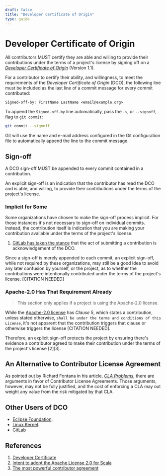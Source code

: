 ```yaml
---
draft: false
title: "Developer Certificate of Origin"
type: guide
---
```


# Developer Certificate of Origin

All contributors MUST certify they are able and willing to provide their contributions under the terms of a project's license by signing off on a [_Developer Certificate of Origin_](https://developercertificate.org/) (Version 1.1).

For a contributor to certify their ability, and willingness, to meet the requirements of the _Developer Certificate of Origin_ (DCO), the following line must be included as the last line of a commit message for every commit contributed:

```
Signed-off-by: FirstName LastName <email@example.org>
```

To append the `Signed-off-by` line automatically, pass the `-s`, or `--signoff`, flag to `git commit`:

```bash
git commit --signoff
```

Git will use the name and e-mail address configured in the Git configuration file to automatically append the line to the commit message.

## Sign-off

A DCO sign-off MUST be appended to every commit contained in a contribution.

An explicit sign-off is an indication that the contributor has read the DCO and is able, and willing, to provide their contributions under the terms of the project's license.

### Implicit for Some

Some organizations have chosen to make the sign-off process implicit. For those instances it's not necessary to sign-off on individual commits. Instead, the contribution itself is indication that you are making your contribution available under the terms of the project's license.

1. [GitLab has taken the stance](https://gitlab.com/gitlab-org/gitlab-ce/issues/43293#note_90822944) that the act of submitting a contribution is acknowledgement of the DCO.

Since a sign-off is merely appended to each commit, an explicit sign-off, while not required by these organizations, may still be a good idea to avoid any later confusion by yourself, or the project, as to whether the contributions were intentionally contributed under the terms of the project's license. [CITATION NEEDED]

### Apache-2.0 Has That Requirement Already

> This section only applies if a project is using the Apache-2.0 license.

While the [Apache-2.0 license](https://www.apache.org/licenses/LICENSE-2.0.html) has _Clause 5_, which states a contribution, unless stated otherwise, `shall be under the terms and conditions of this License`, it's not apparent that the contribution triggers that clause or otherwise triggers the license [CITATION NEEDED].

Therefore, an explicit sign-off protects the project by ensuring there's evidence a contributor agreed to make their contribution under the terms of the project's license [2][3].

## An Alternative to Contributor License Agreement

As pointed out by Richard Fontana in his article, [_CLA Problems_](https://opensource.com/article/19/2/cla-problems), there are arguments in favor of Contributor License Agreements. Those arguments, however, may not be fully justified, and the cost of enforcing a CLA may out weight any value from the risk mitigated by that CLA.

## Other Users of DCO

- [Eclipse Foundation](https://www.eclipse.org/legal/DCO.php).
- [Linux Kernel](https://elinux.org/Developer_Certificate_Of_Origin).
- [GitLab](https://about.gitlab.com/press/releases/2017-11-01-gitlab-transitions-contributor-license.html)

## References

1. [Developer Certificate](https://developercertificate.org/)
2. [Intent to adopt the Apache License 2.0 for Scala](https://www.scala-lang.org/news/license-change.html)
3. [The most powerful contributor agreement](https://lwn.net/Articles/592503/)
